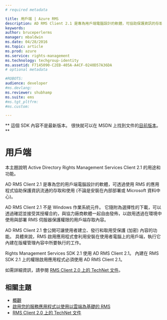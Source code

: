 ```yaml
---
# required metadata

title: 用戶端 | Azure RMS
description: AD RMS Client 2.1 是專為用戶端電腦設計的軟體，可協助保護資訊的存取和使用
keywords:
author: bruceperlerms
manager: mbaldwin
ms.date: 04/28/2016
ms.topic: article
ms.prod: azure
ms.service: rights-management
ms.technology: techgroup-identity
ms.assetid: F7145090-C2EB-405A-A4CF-0240D57A36DA
# optional metadata

#ROBOTS:
audience: developer
#ms.devlang:
ms.reviewer: shubhamp
ms.suite: ems
#ms.tgt_pltfrm:
#ms.custom:

---
```

** 這個 SDK 內容不是最新版本。 很快就可以在 MSDN 上找到文件的[目前版本](https://msdn.microsoft.com/library/windows/desktop/hh535290(v=vs.85).aspx)。 **
# 用戶端

本主題說明 Active Directory Rights Management Services Client 2.1 的用途和功能。

AD RMS Client 2.1 是專為您的用戶端電腦設計的軟體，可透過使用 RMS 的應用程式協助保護資訊流通的存取和使用 (不論是安裝在內部部署或 Microsoft 資料中心)。

AD RMS Client 2.1 不是 Windows 作業系統元件。 它隨附為選擇性的下載，可以透過確認並接受其授權合約，與協力廠商軟體一起自由發佈，以啟用透過在環境中使用與部署 RMS 伺服器保護權限的用戶端存取內容。

AD RMS Client 2.1 會公開可讓使用者建立、發行和取用受保護 (加密) 內容的功能。 具體來說，RMS 啟用應用程式會利用安裝在使用者電腦上的用戶端，執行它內建在版權管理內容中所要執行的工作。

Rights Management Services SDK 2.1 使用 AD RMS Client 2.1。 內建在 RMS SDK 2.1 上的權限啟用應用程式必須使用 AD RMS Client 2.1。

如需詳細資訊，請參閱 [RMS Client 2.0 上的 TechNet 文件](https://TechNet.Microsoft.Com/en-us/library/jj159267(WS.10).aspx)。

## 相關主題

* [概觀](ad-rms-overview.md)
* [啟用您的服務應用程式以使用以雲端為基礎的 RMS](how-to-use-file-api-with-aadrm-cloud.md)
* [RMS Client 2.0 上的 TechNet 文件](https://TechNet.Microsoft.Com/en-us/library/jj159267(WS.10).aspx)
 

 





<!--HONumber=Jun16_HO1-->


